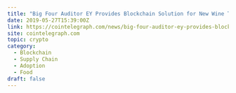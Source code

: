 ```yaml
---
title: "Big Four Auditor EY Provides Blockchain Solution for New Wine Traceability Platform"
date: 2019-05-27T15:39:00Z
link: https://cointelegraph.com/news/big-four-auditor-ey-provides-blockchain-solution-for-new-wine-traceability-platform?utm_medium=RSS&utm_source=hune
site: cointelegraph.com
topic: crypto
category:
  - Blockchain
  - Supply Chain
  - Adoption
  - Food
draft: false
---
```


